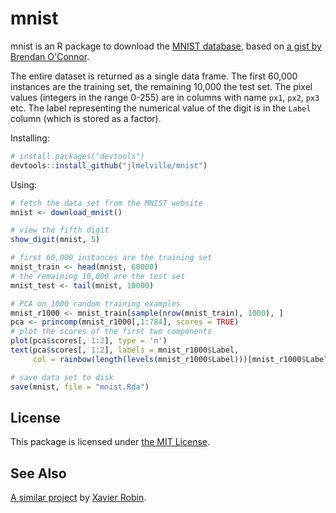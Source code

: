 # mnist

mnist is an R package to download the 
[MNIST database](http://yann.lecun.com/exdb/mnist/), based on 
[a gist by Brendan O'Connor](https://gist.github.com/brendano/39760).

The entire dataset is returned as a single data frame. The first 60,000
instances are the training set, the remaining 10,000 the test set. The pixel
values (integers in the range 0-255) are in columns with name `px1`, `px2`,
`px3` etc. The label representing the numerical value of the digit is in the
`Label` column (which is stored as a factor).

Installing:
```R
# install.packages("devtools")
devtools::install_github("jlmelville/mnist")
```

Using:
```R
# fetch the data set from the MNIST website
mnist <- download_mnist()

# view the fifth digit
show_digit(mnist, 5)

# first 60,000 instances are the training set
mnist_train <- head(mnist, 60000)
# the remaining 10,000 are the test set
mnist_test <- tail(mnist, 10000)

# PCA on 1000 random training examples
mnist_r1000 <- mnist_train[sample(nrow(mnist_train), 1000), ]
pca <- princomp(mnist_r1000[,1:784], scores = TRUE)
# plot the scores of the first two components
plot(pca$scores[, 1:2], type = 'n')
text(pca$scores[, 1:2], labels = mnist_r1000$Label, 
     col = rainbow(length(levels(mnist_r1000$Label)))[mnist_r1000$Label])

# save data set to disk
save(mnist, file = "mnist.Rda")
```

## License
This package is licensed under 
[the MIT License](http://opensource.org/licenses/MIT).

## See Also
[A similar project](https://github.com/xrobin/mnist) by 
[Xavier Robin](https://github.com/xrobin).
